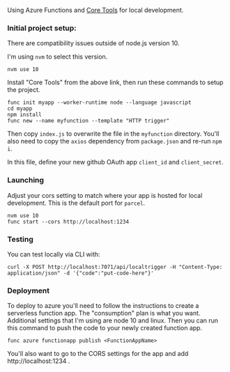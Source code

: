 Using Azure Functions and [Core Tools](https://github.com/Azure/azure-functions-core-tools/blob/dev/README.md) for local development.


### Initial project setup:
There are compatibility issues outside of node.js version 10.

I'm using `nvm` to select this version.
```
nvm use 10
```

Install "Core Tools" from the above link, then run these commands to setup the project.
```
func init myapp --worker-runtime node --language javascript
cd myapp
npm install
func new --name myfunction --template "HTTP trigger"
```

Then copy `index.js` to overwrite the file in the `myfunction` directory.
You'll also need to copy the `axios` dependency from `package.json` and re-run `npm i`.

In this file, define your new github OAuth app `client_id` and `client_secret`.

### Launching

Adjust your cors setting to match where your app is hosted for local development. This is the default port for `parcel`.
```
nvm use 10
func start --cors http://localhost:1234
```

### Testing

You can test locally via CLI with:
```
curl -X POST http://localhost:7071/api/localtrigger -H "Content-Type: application/json" -d '{"code":"put-code-here"}'
```

### Deployment

To deploy to azure you'll need to follow the instructions to create a serverless function app.
The "consumption" plan is what you want.
Additional settings that I'm using are node 10 and linux.
Then you can run this command to push the code to your newly created function app.

```
func azure functionapp publish <FunctionAppName>
```

You'll also want to go to the CORS settings for the app and add http://localhost:1234 .
